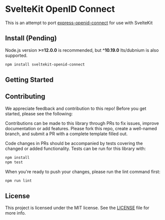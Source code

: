 # SvelteKit OpenID Connect

This is an attempt to port [express-openid-connect](https://github.com/auth0/express-openid-connect) for use with SvelteKit

## Install (Pending)

Node.js version **>=12.0.0** is recommended, but **^10.19.0** lts/dubnium is also supported.

```bash
npm install sveltekit-openid-connect
```

## Getting Started

## Contributing

We appreciate feedback and contribution to this repo! Before you get started, please see the following:

Contributions can be made to this library through PRs to fix issues, improve documentation or add features. Please fork this repo, create a well-named branch, and submit a PR with a complete template filled out.

Code changes in PRs should be accompanied by tests covering the changed or added functionality. Tests can be run for this library with:

```bash
npm install
npm test
```

When you're ready to push your changes, please run the lint command first:

```bash
npm run lint
```

## License

This project is licensed under the MIT license. See the [LICENSE](LICENSE) file for more info.
